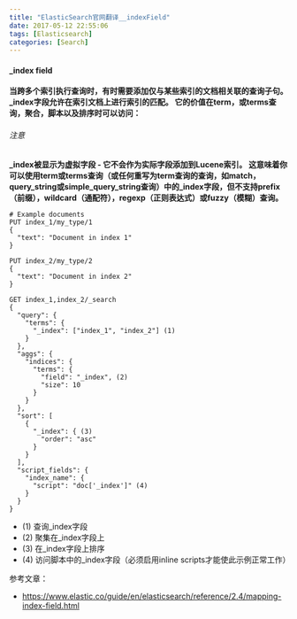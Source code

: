 ```yaml
---
title: "ElasticSearch官网翻译__indexField"
date: 2017-05-12 22:55:06
tags: [Elasticsearch]
categories: [Search]
---
```


#### _index field

<b>
当跨多个索引执行查询时，有时需要添加仅与某些索引的文档相关联的查询子句。 _index字段允许在索引文档上进行索引的匹配。 它的价值在term，或terms查询，聚合，脚本以及排序时可以访问：

###### 注意
_index被显示为虚拟字段 - 它不会作为实际字段添加到Lucene索引。 这意味着你可以使用term或terms查询（或任何重写为term查询的查询，如match，query_string或simple_query_string查询）中的_index字段，但不支持prefix（前缀），wildcard（通配符），regexp（正则表达式）或fuzzy（模糊）查询。
</b>

```
# Example documents
PUT index_1/my_type/1
{
  "text": "Document in index 1"
}

PUT index_2/my_type/2
{
  "text": "Document in index 2"
}

GET index_1,index_2/_search
{
  "query": {
    "terms": {
      "_index": ["index_1", "index_2"] (1)
    }
  },
  "aggs": {
    "indices": {
      "terms": {
        "field": "_index", (2)
        "size": 10
      }
    }
  },
  "sort": [
    {
      "_index": { (3)
        "order": "asc"
      }
    }
  ],
  "script_fields": {
    "index_name": {
      "script": "doc['_index']" (4)
    }
  }
}
```

- (1) 查询_index字段
- (2) 聚集在_index字段上
- (3) 在_index字段上排序
- (4) 访问脚本中的_index字段（必须启用inline scripts才能使此示例正常工作）

参考文章：

- https://www.elastic.co/guide/en/elasticsearch/reference/2.4/mapping-index-field.html
